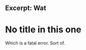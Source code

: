 Excerpt: Wat
-----------------------------------------------------

# No title in this one

Which is a fatal error. Sort of.

